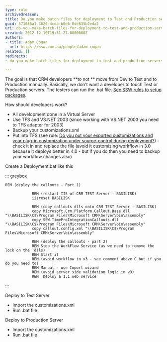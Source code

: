 ```yaml
---
type: rule
archivedreason: 
title: Do you make batch files for deployment to Test and Production servers? (CRM 4 Only)
guid: 571086a1-3626-4cda-b0e6-0de835b2eda2
uri: do-you-make-batch-files-for-deployment-to-test-and-production-servers
created: 2012-12-10T19:51:27.0000000Z
authors:
- title: Adam Cogan
  url: https://ssw.com.au/people/adam-cogan
related: []
redirects:
- do-you-make-batch-files-for-deployment-to-test-and-production-servers-(crm-4-only)

---
```


The goal is that CRM developers  **to not ** move from Dev to Test and to Production manually. Basically, we don't want a developer to touch Test or Production servers. The testers can run the .bat file. [See SSW rules to setup packages](http&#58;//www.ssw.com.au/ssw/Standards/Rules/RulesToBetterSetups.aspx).

<!--endintro-->

How should developers work?

* All development done in a Virtual Server
* Use TFS and VS.NET 2003 (since working with VS.NET 2003 you need to TFS adapter for 2003)
* Backup your customizations.xml
* Put into TFS (see rule: [Do you put your exported customizations and your plug-in customization under source-control during deployment?](/Pages/Put-your-exported-customizations-and-your-plug-in-customization-under-source-control-during-deployment.aspx)) - check it in and replace the file (avoid it customizing workflow in 3.0 because it deploys better in 4.0 - but if you do then you need to backup your workflow changes also)


Create a Deployment.bat like this


::: greybox


```
REM (deploy the callouts - Part 1)

            REM (restart IIS of CRM TEST Server - BASILISK)
            iisreset BASILISK

            REM (copy callouts dlls onto CRM TEST Server - BASILISK)
            copy Microsoft.Crm.Platform.Callout.Base.dll "\\BASILISK\C$\Program Files\Microsoft CRM\Server\bin\assembly"            
            copy SSW.TimeProIntegrationCallouts.dll "\\BASILISK\C$\Program Files\Microsoft CRM\Server\bin\assembly"            
            copy callout.config.xml "\\BASILISK\C$\Program Files\Microsoft CRM\Server\bin\assembly" 
            
            REM (deploy the callouts - part 2)
            REM Stop the WorkFlow Service (as we need to remove the lock on the .dlls)
            REM Start it 
            REM (avoid workflow in v3 - see comment above C but if you do you need to)
            REM Manual - use Import wizard
            REM (avoid server side validation logic in v3)
            REM  Deploy a 1.1 web service
```


:::

Deploy to Test Server

* Import the customizations.xml
* Run .bat file


Deploy to Production Server

* Import the customizations.xml
* Run .bat file
